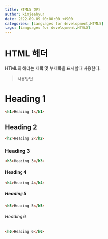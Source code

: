 ```yaml
---
title: HTML5 해더
author: kimjeahyun
date: 2022-09-09 00:00:00 +0900
categories: [Languages for development,HTML5]
tags: [Languages for development,HTML5]
---
```


# HTML 해더

HTML의 해더는 제목 및 부제목을 표시할때 사용한다.

>사용방법

<h1>Heading 1</h1>

```html
<h1>Heading 1</h1>
```

<h2>Heading 2</h2>

```html
<h2>Heading 2</h2>
```

<h3>Heading 3</h3>

```html
<h3>Heading 3</h3>
```

<h4>Heading 4</h4>

```html
<h4>Heading 4</h4>
```

<h5>Heading 5</h5>

```html
<h5>Heading 5</h5>
```

<h6>Heading 6</h6>

```html
<h6>Heading 6</h6>
```
